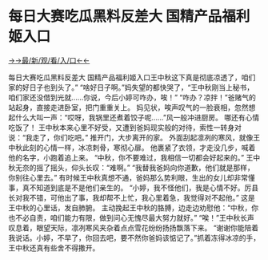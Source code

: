 # 每日大赛吃瓜黑料反差大 国精产品福利姬入口

<a href="https://senfoop.com">→→最/新/观/看/入/口←←</a>


每日大赛吃瓜黑料反差大 国精产品福利姬入口王中秋这下真是彻底凉透了，咱们家的好日子也到头了。”
“啥好日子啊。”妈失望的都快哭了，“王中秋刚当上秘书，咱们家还没借到光就……你说，今后小婷可咋办，唉！”
“咋办？凉拌！”爸赌气的站起身，直接走进卧室，把门重重关上。
妈见状，唉声叹气的一脸衰相，忽然想起什么大叫一声：“哎呀，我锅里还煮着饺子呢……”风一般冲进厨房。
哪还有心情吃饭了！
王中秋本来心里不好受，又遭到爸妈现实般的对待，索性一转身对说：“我走了，你们吃吧。”
推开门，大步离开的家。
外面刮起凛冽的寒风，就像王中秋此刻的心情一样，冰凉刺骨，寒彻心扉。
他裹紧了衣领，才走没几步，喊着他的名字，小跑着追上来。
“中秋，你不要难过，我相信一切都会好起来的。”
王中秋无奈的摇了摇头，仰头长叹：“难啊。”
“我替我爸妈向你道歉，他们就是那样，你别往心里去。”
有时候王中秋真想不通，爸妈那么势利眼，生出的女儿却非常懂事，真不知道到底是不是他们亲生的。
“小婷，我不怪他们，我是心情不好。厉县长对我不错，可他出了事，我却帮不上忙，我心里着急，我觉得对不起他。”
这是王中秋的心里话，发自肺腑。
主动挽起王中秋的胳膊，边走边劝慰他：“中秋，你也不必自责，咱们能力有限，做到问心无愧尽最大努力就好。”
“唉！”王中秋长声叹息着，眼望天际，凛冽寒风夹杂着点点雪花纷纷扬扬飘落下来。
“谢谢你能陪着我说话。小婷，不早了，你回去吧，要不然你爸妈该惦记了。”抓着冻得冰凉的手，王中秋还真有些舍不得撒开。
